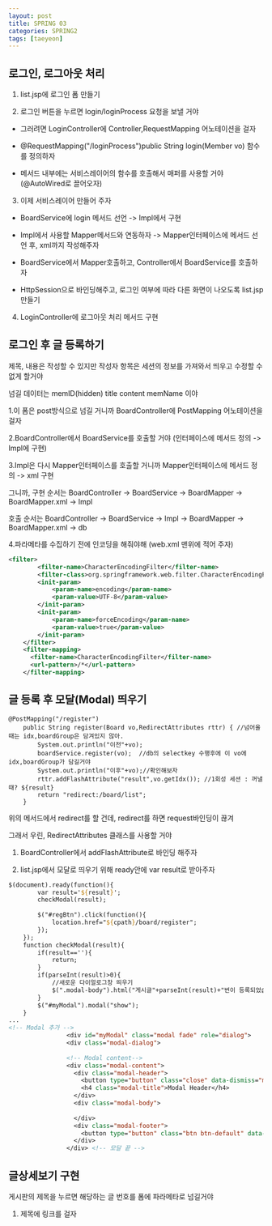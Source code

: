 ```yaml
---
layout: post
title: SPRING 03
categories: SPRING2
tags: [taeyeon]
---
```


## 로그인, 로그아웃 처리

1. list.jsp에 로그인 폼 만들기

2. 로그인 버튼을 누르면 login/loginProcess 요청을 보낼 거야

- 그러려면 LoginController에 Controller,RequestMapping 어노테이션을 걸자

- @RequestMapping("/loginProcess")public String login(Member vo) 함수를 정의하자

- 메서드 내부에는 서비스레이어의 함수를 호출해서 매퍼를 사용할 거야 (@AutoWired로 끌어오자)

3. 이제 서비스레이어 만들어 주자

- BoardService에 login 메서드 선언 -> Impl에서 구현

- Impl에서 사용할 Mapper메서드와 연동하자 -> Mapper인터페이스에 메서드 선언 후, xml까지 작성해주자

- BoardService에서 Mapper호출하고, Controller에서 BoardService를 호출하자

- HttpSession으로 바인딩해주고, 로그인 여부에 따라 다른 화면이 나오도록 list.jsp 만들기

4. LoginController에 로그아웃 처리 메서드 구현


## 로그인 후 글 등록하기

제목, 내용은 작성할 수 있지만 작성자 항목은 세션의 정보를 가져와서 띄우고 수정할 수 없게 할거야

넘길 데이터는 memID(hidden) title content memName 이야

1.이 폼은 post방식으로 넘길 거니까 BoardController에 PostMapping 어노테이션을 걸자

2.BoardController에서 BoardService를 호출할 거야 (인터페이스에 메서드 정의 -> Impl에 구현)

3.Impl은 다시 Mapper인터페이스를 호출할 거니까 Mapper인터페이스에 메서드 정의 -> xml 구현

그니까, 구현 순서는 BoardController -> BoardService -> BoardMapper -> BoardMapper.xml -> Impl

호출 순서는 BoardController -> BoardService -> Impl -> BoardMapper -> BoardMapper.xml -> db


4.파라메타를 수집하기 전에 인코딩을 해줘야해 (web.xml 맨위에 적어 주자)

```1=web.xml
<filter>
		<filter-name>CharacterEncodingFilter</filter-name>
		<filter-class>org.springframework.web.filter.CharacterEncodingFilter</filter-class>
		<init-param>
			<param-name>encoding</param-name>
			<param-value>UTF-8</param-value>
		</init-param>
		<init-param>
			<param-name>forceEncoding</param-name>
			<param-value>true</param-value>
		</init-param>
	</filter>
	<filter-mapping>
	  <filter-name>CharacterEncodingFilter</filter-name>
	  <url-pattern>/*</url-pattern>
	</filter-mapping>
```

## 글 등록 후 모달(Modal) 띄우기

```2=BoardController
@PostMapping("/register")
	public String register(Board vo,RedirectAttributes rttr) { //넘어올 때는 idx,boardGroup은 담겨있지 않아.
		System.out.println("이전"+vo);
		boardService.register(vo);  //db의 selectkey 수행후에 이 vo에 idx,boardGroup가 담길거야
		System.out.println("이후"+vo);//확인해보자
		rttr.addFlashAttribute("result",vo.getIdx()); //1회성 세션 : 꺼낼때? ${result}
		return "redirect:/board/list";
	}
```

위의 메서드에서 redirect를 할 건데, redirect를 하면 request바인딩이 끊겨

그래서 우린, RedirectAttributes 클래스를 사용할 거야

1. BoardController에서 addFlashAttribute로 바인딩 해주자

2. list.jsp에서 모달로 띄우기 위해 ready안에 var result로 받아주자

```3=list.jsp
$(document).ready(function(){
		var result='${result}';
		checkModal(result);
		
		$("#regBtn").click(function(){
			location.href="${cpath}/board/register";
		});
	});
	function checkModal(result){
		if(result==''){
			return;
		}
		if(parseInt(result)>0){
			//새로운 다이얼로그창 띄우기
			$(".modal-body").html("게시글"+parseInt(result)+"번이 등록되었습니다.");
		}
		$("#myModal").modal("show");
	}
...
<!-- Modal 추가 -->
				<div id="myModal" class="modal fade" role="dialog">
			  	<div class="modal-dialog">
			
			    <!-- Modal content-->
			    <div class="modal-content">
			      <div class="modal-header">
			        <button type="button" class="close" data-dismiss="modal">&times;</button>
			        <h4 class="modal-title">Modal Header</h4>
			      </div>
			      <div class="modal-body">
			       
			      </div>
			      <div class="modal-footer">
			        <button type="button" class="btn btn-default" data-dismiss="modal">Close</button>
			      </div>
			    </div> <!-- 모달 끝 -->
``` 

## 글상세보기 구현

게시판의 제목을 누르면 해당하는 글 번호를 폼에 파라메타로 넘길거야

1. 제목에 링크를 걸자







